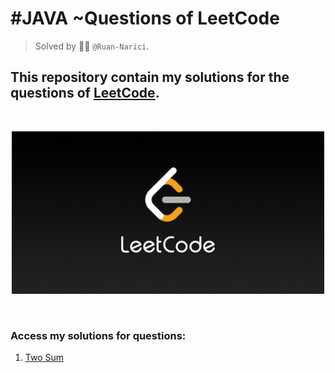 # #JAVA ~Questions of LeetCode
> Solved by :man_technologist: ```@Ruan-Narici```.

## This repository contain my solutions for the questions of <a href="https://leetcode.com/" target="_blank">LeetCode</a>.

<br>
<div style="text-align: center;">

![LeetCode](./assets/img/LeetCode_Sharing.png)
</div>
<br>

### Access my solutions for questions:
1. <a href="https://github.com/ruan-narici/LeetCodeQuestions/blob/main/TwoSum/src/Solution.java" target="_blank">Two Sum</a>

